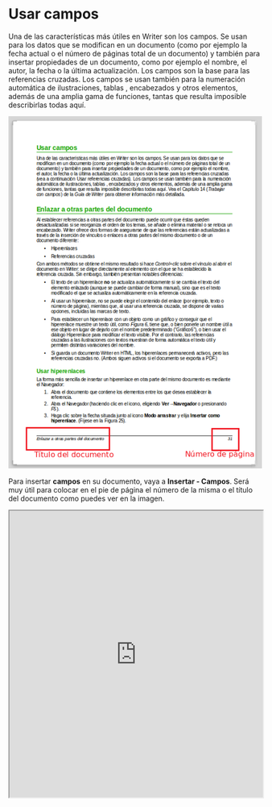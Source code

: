 
# Usar campos

Una de las características más útiles en Writer son los campos. Se usan para los datos que se modifican en un documento (como por ejemplo la fecha actual o el número de páginas total de un documento) y también para insertar propiedades de un documento, como por ejemplo el nombre, el autor, la fecha o la última actualización. Los campos son la base para las referencias cruzadas. Los campos se usan también para la numeración automática de ilustraciones, tablas , encabezados y otros elementos, además de una amplia gama de funciones, tantas que resulta imposible describirlas todas aquí.

![](https://raw.githubusercontent.com/catedu/libreOffice-la-suite-ofimatica-libre/master/img/Seleccion_290.png)

Para insertar **campos** en su documento, vaya a **Insertar - Campos**. Será muy útil para colocar en el pie de página el número de la misma o el título del documento como puedes ver en la imagen.



<iframe width="100%" height="569" src="https://docs.google.com/presentation/d/1yzjm2oxhl_W4cBJ06SeNhwzXWTwfW_B02epYrRCSui0/embed?start=false&amp;loop=false&amp;delayms=3000"></iframe><br />

